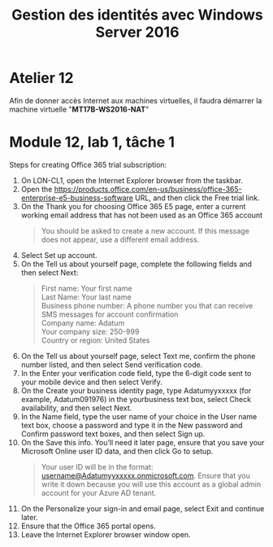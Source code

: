 ﻿---
title: Gestion des identités avec Windows Server 2016
---
# Atelier 12
Afin de donner accès Internet aux machines virtuelles, il faudra démarrer la machine virtuelle "**MT17B-WS2016-NAT**"
# Module 12, lab 1, tâche 1
Steps for creating Office 365 trial subscription:
1. On LON-CL1, open the Internet Explorer browser from the taskbar.
1. Open the https://products.office.com/en-us/business/office-365-enterprise-e5-business-software URL, and then click the Free trial link.
1. On the Thank you for choosing Office 365 E5 page, enter a current working email address that has not been used as an Office 365 account
	>You should be asked to create a new account. If this message does not appear, use a different email address.  
1. Select Set up account.
1. On the Tell us about yourself page, complete the following fields and then select Next:
	> First name: Your first name  
	Last Name: Your last name  
	Business phone number: A phone number you that can receive SMS messages for account confirmation  
	Company name: Adatum  
	Your company size: 250-999  
	Country or region: United States  
1. On the Tell us about yourself page, select Text me, confirm the phone number listed, and then select Send verification code.
1. In the Enter your verification code field, type the 6-digit code sent to your mobile device and then select Verify.
1. On the Create your business identity page, type  Adatumyyxxxxx (for example, Adatum091976) in the yourbusiness text box, select Check availability, and then select Next.
1. In the Name field, type the user name of your choice in the User name text box, choose a password and type it in the New password and Confirm password text boxes, and then select Sign up.
1. On the Save this info. You’ll need it later page, ensure that you save your Microsoft Online user ID data, and then click Go to setup.
	>Your user ID will be in the format: username@Adatumyyxxxxx.onmicrosoft.com. Ensure that you write it down because you will use this account as a global admin account for your Azure AD tenant.
1. On the Personalize your sign-in and email page, select Exit and continue later.
1. Ensure that the Office 365 portal opens.
1. Leave the Internet Explorer browser window open.